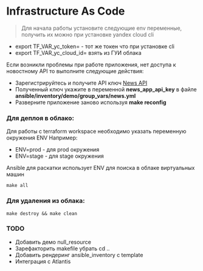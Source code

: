 # Infrastructure As Code

> Для начала работы установите следующие env переменные, получить их можно при установке yandex cloud cli

- export TF_VAR_yc_token= - тот же токен что при установке cli
- export TF_VAR_yc_cloud_id= взять из ГУИ облака

Если возникли проблемы при работе приложения, нет доступа к новостному API то выполните следующие действия:

- Зарегистрируйтесь и получите API ключ [News API](https://newsapi.org/register)
- Полученный ключ укажите в переменной **news_app_api_key** в файле **ansible/inventory/demo/group_vars/news.yml**
- Разверните приложение заново используя **make reconfig**
### Для деплоя в облако:

Для работы с terraform workspace необходимо указать переменную окружения ENV
Например:
* ENV=prod - для prod окружения
* ENV=stage - для stage окружения

Ansible для раскатки использует ENV для поиска в облаке виртуальных машин

```shell
make all
```

### Для удаления из облака:

```shell
make destroy && make clean
```


### TODO

* Добавить демо null_resource
* Зарефакторить makefile убрать cd ..
* Добавить рендеринг ansible_inventory с template
* Интеграция с Atlantis